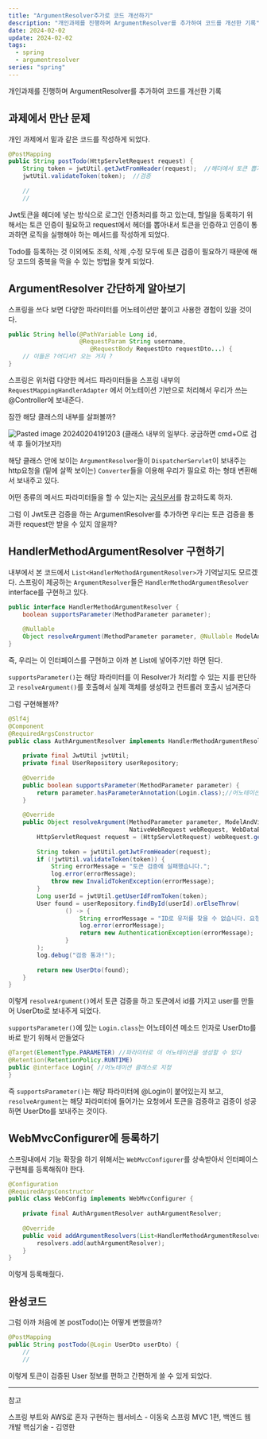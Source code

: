 ```yaml
---
title: "ArgumentResolver추가로 코드 개선하기"
description: "개인과제를 진행하며 ArgumentResolver를 추가하여 코드를 개선한 기록"
date: 2024-02-02
update: 2024-02-02
tags:
  - spring
  - argumentresolver
series: "spring"
---
```



개인과제를 진행하며 ArgumentResolver를 추가하여 코드를 개선한 기록

## 과제에서 만난 문제

개인 과제에서 밑과 같은 코드를 작성하게 되었다.

```java
@PostMapping  
public String postTodo(HttpServletRequest request) {  
    String token = jwtUtil.getJwtFromHeader(request);  //헤더에서 토큰 뽑기
    jwtUtil.validateToken(token);  //검증
     
    //
    //  
```

Jwt토큰을 헤더에 넣는 방식으로 로그인 인증처리를 하고 있는데, 할일을 등록하기 위해서는 토큰 인증이 필요하고 request에서 헤더를 뽑아내서 토큰을 인증하고 인증이 통과하면 로직을 실행해야 하는 메서드를 작성하게 되었다.

Todo를 등록하는 것 이외에도 조회, 삭제 ,수정 모두에 토큰 검증이 필요하기 때문에 해당 코드의 중복을 막을 수 있는 방법을 찾게 되었다.

## ArgumentResolver 간단하게 알아보기
 
스프링을 쓰다 보면 다양한 파라미터를 어노테이션만 붙이고 사용한 경험이 있을 것이다.

```java
public String hello(@PathVariable Long id,
					@RequestParam String username,
					   @RequestBody RequestDto requestDto...) {  
    // 이들은 ?어디서? 오는 거지 ?
}
```

스프링은 위처럼 다양한 메서드 파라미터들을 스프링 내부의 `RequestMappingHandlerAdapter` 에서 어노테이션 기반으로 처리해서 우리가 쓰는 @Controller에 보내준다.

잠깐 해당 클래스의 내부를 살펴볼까? 

![Pasted image 20240204191203](https://github.com/jinkshower/jinkshower.github.io/assets/135244018/dd88399e-9392-421f-b877-4387b7988ee5)
(클래스 내부의 일부다. 궁금하면 cmd+O로 검색 후 들어가보자!)

해당 클래스 안에 보이는 `ArgumentResolver`들이  `DispatcherServlet`이 보내주는 http요청을 (밑에 살짝 보이는) `Converter`들을 이용해 우리가 필요로 하는 형태 변환해서 보내주고 있다.

어떤 종류의 메서드 파라미터들을 할 수 있는지는 [공식문서](https://docs.spring.io/spring-framework/reference/web/webmvc/mvc-controller/ann-methods/arguments.html)를 참고하도록 하자.

그럼 이 Jwt토큰 검증을 하는 ArgumentResolver를 추가하면 우리는 토큰 검증을 통과한 request만 받을 수 있지 않을까?

## HandlerMethodArgumentResolver 구현하기

내부에서 본 코드에서 `List<HandlerMethodArgumentResolver>`가 기억날지도 모르겠다.
스프링이 제공하는 `ArgumentResolver`들은 `HandlerMethodArgumentResolver` interface를 구현하고 있다.

```java
public interface HandlerMethodArgumentResolver {  
    boolean supportsParameter(MethodParameter parameter);  
  
    @Nullable  
    Object resolveArgument(MethodParameter parameter, @Nullable ModelAndViewContainer mavContainer, NativeWebRequest webRequest, @Nullable WebDataBinderFactory binderFactory) throws Exception;  
}
```

즉, 우리는 이 인터페이스를 구현하고 아까 본 List에 넣어주기만 하면 된다. 

`supportsParameter()`는 해당 파라미터를 이 Resolver가 처리할 수 있는 지를 판단하고
`resolveArgument()`를 호출해서 실제 객체를 생성하고 컨트롤러 호출시 넘겨준다

그럼 구현해볼까? 

```java
@Slf4j  
@Component  
@RequiredArgsConstructor  
public class AuthArgumentResolver implements HandlerMethodArgumentResolver {  
  
    private final JwtUtil jwtUtil;  
    private final UserRepository userRepository;  
  
    @Override  
    public boolean supportsParameter(MethodParameter parameter) {  
        return parameter.hasParameterAnnotation(Login.class);//어노테이션
    }  
  
    @Override  
    public Object resolveArgument(MethodParameter parameter, ModelAndViewContainer mavContainer,  
                                  NativeWebRequest webRequest, WebDataBinderFactory binderFactory) throws Exception {  
        HttpServletRequest request = (HttpServletRequest) webRequest.getNativeRequest();  
  
        String token = jwtUtil.getJwtFromHeader(request);  
        if (!jwtUtil.validateToken(token)) {  
            String errorMessage = "토큰 검증에 실패했습니다.";  
            log.error(errorMessage);  
            throw new InvalidTokenException(errorMessage);  
        }  
        Long userId = jwtUtil.getUserIdFromToken(token);  
        User found = userRepository.findById(userId).orElseThrow(  
                () -> {  
                    String errorMessage = "ID로 유저를 찾을 수 없습니다. 요청 ID: " + userId;  
                    log.error(errorMessage);  
                    return new AuthenticationException(errorMessage);  
                }  
        );  
        log.debug("검증 통과!");  
  
        return new UserDto(found);  
    }  
}
```
이렇게 `resolveArgument()`에서 토큰 검증을 하고 토큰에서 id를 가지고 user를 만들어 UserDto로 보내주게 되었다.

`supportsParameter()`에 있는 `Login.class`는 어노테이션 메소드 인자로 UserDto를 바로 받기 위해서 만들었다

```java
@Target(ElementType.PARAMETER) //파라미터로 이 어노테이션을 생성할 수 있다
@Retention(RetentionPolicy.RUNTIME) 
public @interface Login{ //어노테이션 클래스로 지정
}
```

즉 `supportsParameter()`는 해당 파라미터에 @Login이 붙어있는지 보고,  `resolveArgument`는 해당 파라미터에 들어가는 요청에서 토큰을 검증하고 검증이 성공하면 UserDto를 보내주는 것이다.

## WebMvcConfigurer에 등록하기

스프링내에서 기능 확장을 하기 위해서는 `WebMvcConfigurer`를 상속받아서 인터페이스 구현체를 등록해줘야 한다.

```java
@Configuration  
@RequiredArgsConstructor  
public class WebConfig implements WebMvcConfigurer {  
  
    private final AuthArgumentResolver authArgumentResolver;  
  
    @Override  
    public void addArgumentResolvers(List<HandlerMethodArgumentResolver> resolvers) {  
        resolvers.add(authArgumentResolver);  
    }  
}
```

이렇게 등록해줬다. 

## 완성코드

그럼 아까 처음에 본 postTodo()는 어떻게 변했을까?

```java
@PostMapping  
public String postTodo(@Login UserDto userDto) {  
    //
    //  
```

이렇게 토큰이 검증된 User 정보를 편하고 간편하게 쓸 수 있게 되었다.

---

참고

스프링 부트와 AWS로 혼자 구현하는 웹서비스 - 이동욱
스프링 MVC 1편, 백엔드 웹 개발 핵심기술 - 김영한
